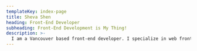 ```yaml
---
templateKey: index-page
title: Sheva Shen
heading: Front-End Developer
subheading: Front-End Development is My Thing!
description: >-
  I am a Vancouver based front-end developer. I specialize in web front end development with a solid UI/UX background.
---
```

